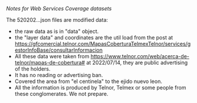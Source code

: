 *Notes for Web Services Coverage datasets*

The 520202...json files are modified data:
 - the raw data as is in "data" object.
 - the "layer data" and coordinates are the util load from the post at https://gfcomercial.telnor.com/MapasCoberturaTelmexTelnor/services/gestorInfoBase/consultarInformacion
 - All these data were taken from https://www.telnor.com/web/acerca-de-telnor/mapas-de-cobertura# at 2022/07/14, they are public advertising of the holders.
 - It has no reading or advertising ban.
 - Covered the area from "el centinela" to the ejido nuevo leon.
 - All the information is produced by Telnor, Telmex or some people from these conglomerates. We not prepare.
